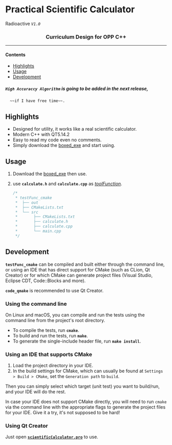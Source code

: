 # Practical Scientific Calculator
Radioactive *`V1.0`*
<h3 align="center">Curriculum Design for OPP C++</h3>

---

#### Contents

* [Highlights](#highlights)
* [Usage](#usage)
* [Development](#development)


##### `High Accuraccy Algorithm` is going to be added in the next release,
      ~~if I have free time~~.

## Highlights

* Designed for utility, it works like a real scientific calculator.
* Modern C++ with QT5.14.2
* Easy to read my code even no comments.
* Simply download the
  [boxed_exe](https://github.com/Radioactive-jkl/cppSciCal/blob/master/sciCalculator/scientificCalculator_boxed.exe)
  and start using.

## Usage

1. Download the 
   [boxed_exe](https://github.com/Radioactive-jkl/cppSciCal/blob/master/sciCalculator/scientificCalculator_boxed.exe)
   then use.
    
2. use **`calculate.h`** and **`calculate.cpp`** as [*toolFunction*](https://github.com/Radioactive-jkl/cppSciCal/blob/master/sciCalculator/testFunc_cmake).

    ```c++
    /*
     * testFunc_cmake
     *  ├── out
     *  ├── CMakeLists.txt
     *  └── src
     *       ├── CMakeLists.txt
     *       ├── calculate.h
     *       ├── calculate.cpp
     *       └── main.cpp
     */
    ```

## Development

**`testFunc_cmake`** can be compiled and built either through the command line, or using
an IDE that has direct support for CMake (such as CLion, Qt Creator) or for
which CMake can generate project files (Visual Studio, Eclipse CDT, Code::Blocks
and more).

**`code_qmake`** is recommended to use Qt Creator.

### Using the command line

On Linux and macOS, you can compile and run the tests using the command line from the project's root directory.

* To compile the tests, run **`cmake`**.
* To build and run the tests, run **`make`**.
* To generate the single-include header file, run **`make install`**.

### Using an IDE that supports CMake

1. Load the project directory in your IDE.
2. In the build settings for CMake, which can usually be found at
   `Settings > Build > CMake`, set the `Generation path` to `build`.

Then you can simply select which target (unit test) you want to build/run, and
your IDE will do the rest.

In case your IDE does not support CMake directly, you will need to run `cmake`
via the command line with the appropriate flags to generate the project files
for your IDE. Give it a try, it's not supposed to be hard!

### Using Qt Creator

Just open
[**`scientificCalculator.pro`**](https://github.com/Radioactive-jkl/cppSciCal/blob/master/sciCalculator/code_qmake/scientificCalculator/scientificCalculator.pro)
to use.
